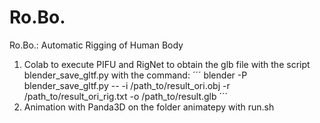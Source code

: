 # Ro.Bo.
Ro.Bo.: Automatic Rigging of Human Body
1) Colab to execute PIFU and RigNet to obtain the glb file with the script blender_save_gltf.py with the command:
´´´
blender -P blender_save_gltf.py -- -i /path_to/result_ori.obj -r /path_to/result_ori_rig.txt -o /path_to/result.glb
´´´
2) Animation with Panda3D on the folder animatepy with run.sh
